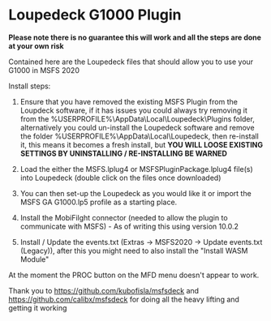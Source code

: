 # Loupedeck G1000 Plugin

**Please note there is no guarantee this will work and all the steps are done at your own risk** 

Contained here are the Loupedeck files that should allow you to use your G1000 in MSFS 2020

Install steps:

1.  Ensure that you have removed the existing MSFS Plugin from the Loupdeck software, if it has issues you could always try removing it from the %USERPROFILE%\AppData\Local\Loupedeck\Plugins folder, alternatively you could un-install the Loupedeck software and remove the folder %USERPROFILE%\AppData\Local\Loupedeck, then re-install it, this means it becomes a fresh install, but **YOU WILL LOOSE EXISTING SETTINGS BY UNINSTALLING / RE-INSTALLING BE WARNED**

2.  Load the either the MSFS.lplug4 or MSFSPluginPackage.lplug4 file(s) into Loupedeck (double click on the files once downloaded)

3.  You can then set-up the Loupedeck as you would like it or import the MSFS GA G1000.lp5 profile as a starting place.

4.  Install the MobiFilght connector (needed to allow the plugin to communicate with MSFS) - As of writing this using version 10.0.2

5.  Install / Update the events.txt (Extras -> MSFS2020 -> Update events.txt (Legacy)), after this you might need to also install the "Install WASM Module"

At the moment the PROC button on the MFD menu doesn't appear to work.

Thank you to https://github.com/kubofisla/msfsdeck and https://github.com/calibx/msfsdeck for doing all the heavy lifting and getting it working
